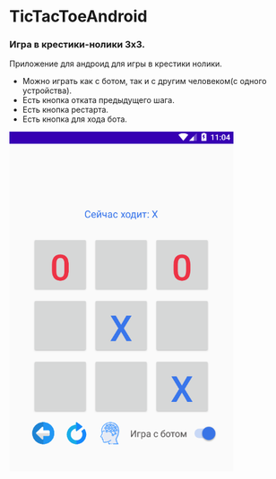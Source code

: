 # TicTacToeAndroid
### Игра в крестики-нолики 3х3.  
Приложение для андроид для игры в крестики нолики.  
- Можно играть как с ботом, так и с другим человеком(с одного устройства).  
- Есть кнопка отката предыдущего шага.  
- Есть кнопка рестарта.
- Есть кнопка для хода бота.

<img src="https://github.com/FleexJ/resource/blob/main/TicTacToeAndroid/tictactoeandroid.PNG" width="400px"/>

